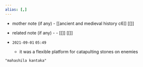 ```yaml
---
alias: [,]
---
```

- mother note (if any)
		- [[ancient and medieval history c6]] [[]]
- related note (if any) -
		- [[]] [[]]


- `2021-09-01`  `05:49`
	- it was a flexible platform for catapulting stones on enemies

```query
"mahashila kantaka"
```